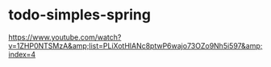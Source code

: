 # todo-simples-spring
https://www.youtube.com/watch?v=1ZHP0NTSMzA&amp;list=PLiXotHlANc8ptwP6wajo73OZo9Nh5i597&amp;index=4
